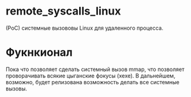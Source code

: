 # remote_syscalls_linux
(PoC) системные вызововы Linux для удаленного процесса.

# Фукнкионал
Пока что позволяет сделать системный вызов mmap, что позволяет проворачивать всякие цыганские фокусы (хехе).
В дальнейшем, возможно, будет релизована возможность делать все системные вызовы.

